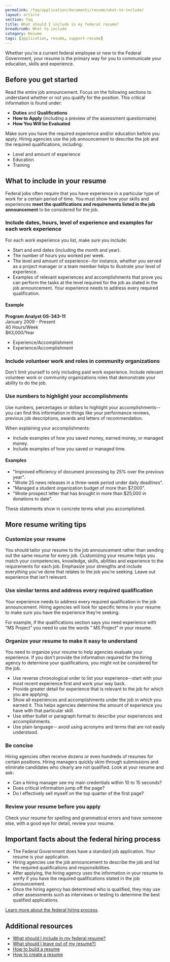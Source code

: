 ```yaml
---
permalink: /faq/application/documents/resume/what-to-include/
layout: article
section: faq
title: What should I include in my federal resume?
breadcrumb: What to include
category: Resume
tags: [application, resume, support-resume]
---
```


Whether you're a current federal employee or new to the Federal Government, your resume is the primary way for you to communicate your education, skills and experience.

## Before you get started

Read the entire job announcement.  Focus on the following sections to understand whether or not you qualify for the position.  This critical information is found under:

* **Duties** and **Qualifications**
* **How to Apply** (including a preview of the assessment questionnaire)
* **How You Will be Evaluated**

Make sure you have the required experience and/or education before you apply.  Hiring agencies use the job announcement to describe the job and the required qualifications, including:

* Level and amount of experience
* Education
* Training

## What to include in your resume

Federal jobs often require that you have experience in a particular type of work for a certain period of time. You must show how your skills and experiences **meet the qualifications and requirements listed in the job announcement** to be considered for the job.

### Include dates, hours, level of experience and examples for each work experience

For each work experience you list, make sure you include:

* Start and end dates (including the month and year).
* The number of hours you worked per week.
* The level and amount of experience--for instance, whether you served as a project manager or a team member helps to illustrate your level of experience.
* Examples of relevant experiences and accomplishments that prove you can perform the tasks at the level required for the job as stated in the job announcement. Your experience needs to address every required qualification.

#### Example

**Program Analyst GS-343-11**  
January 2009 - Present  
40 Hours/Week  
$63,000/Year

* Experience/Accomplishment
* Experience/Accomplishment

### Include volunteer work and roles in community organizations
Don't limit yourself to only including paid work experience. Include relevant volunteer work or community organizations roles that demonstrate your ability to do the job.

### Use numbers to highlight your accomplishments
Use numbers, percentages or dollars to highlight your accomplishments--you can find this information in things like your performance reviews, previous job descriptions, awards and letters of recommendation.

When explaining your accomplishments:

* Include examples of how you saved money, earned money, or managed money.
* Include examples of how you saved or managed time.

#### Examples

* "Improved efficiency of document processing by 25% over the previous year".
* "Wrote 25 news releases in a three-week period under daily deadlines".
* "Managed a student organization budget of more than $7,000".
* "Wrote prospect letter that has brought in more than $25,000 in donations to date".

These statements show in concrete terms what you accomplished.

## More resume writing tips

### Customize your resume
You should tailor your resume to the job announcement rather than sending out the same resume for every job. Customizing your resume helps you match your competencies, knowledge, skills, abilities and experience to the requirements for each job.  Emphasize your strengths and include everything you've done that relates to the job you're seeking. Leave out experience that isn't relevant.

### Use similar terms and address every required qualification
Your experience needs to address every required qualification in the job announcement. Hiring agencies will look for specific terms in your resume to make sure you have the experience they’re seeking.

For example, if the qualifications section says you need experience with “MS Project” you need to use the words ” MS Project” in your resume.

### Organize your resume to make it easy to understand
You need to organize your resume to help agencies evaluate your experience. If you don't provide the information required for the hiring agency to determine your qualifications, you might not be considered for the job.

* Use reverse chronological order to list your experience--start with your most recent experience first and work your way back.
* Provide greater detail for experience that is relevant to the job for which you are applying.
* Show all experiences and accomplishments under the job in which you earned it.  This helps agencies determine the amount of experience you have with that particular skill.
* Use either bullet or paragraph format to describe your experiences and accomplishments.
* Use plain language-- avoid using acronyms and terms that are not easily understood.

### Be concise
Hiring agencies often receive dozens or even hundreds of resumes for certain positions.  Hiring managers quickly skim through submissions and eliminate candidates who clearly are not qualified. Look at your resume and ask:

* Can a hiring manager see my main credentials within 10 to 15 seconds?
* Does critical information jump off the page?
* Do I effectively sell myself on the top quarter of the first page?

### Review your resume before you apply
Check your resume for spelling and grammatical errors and have someone else, with a good eye for detail, review your resume.

## Important facts about the federal hiring process

* The Federal Government does have a standard job application. Your resume is your application.
* Hiring agencies use the job announcement to describe the job and list the required qualifications and responsibilities.
* After applying, the hiring agency uses the information in your resume to verify if you have the required qualifications stated in the job announcement.
* Once the hiring agency has determined who is qualified, they may use other assessments such as interviews or testing to determine the best qualified applications.

[Learn more about the federal hiring process](../../../process/).

## Additional resources

* [What should I include in my federal resume?](../../../../../faq/application/documents/resume/what-to-include/)
* [What should I leave out of my resume?)](../../../../../faq/application/documents/resume/what-to-leave-out/)
* [How to build a resume](../../../../../how-to/account/documents/resume/build/)
* [How to create a resume](../../../../../how-to/account/documents/resume/)
